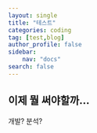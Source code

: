 ```yaml
---
layout: single
title: "테스트"
categories: coding
tag: [test,blog]
author_profile: false
sidebar:
    nav: "docs"
search: false
---
```




## 이제 뭘 써야할까...

개발? 분석?
